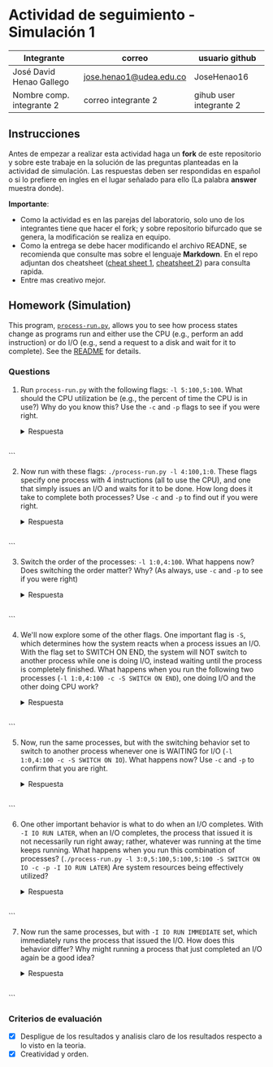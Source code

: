# Actividad de seguimiento - Simulación 1

| Integrante                | correo                  | usuario github          |
| ------------------------- | ----------------------- | ----------------------- |
| José David Henao Gallego  | jose.henao1@udea.edu.co | JoseHenao16             |
| Nombre comp. integrante 2 | correo integrante 2     | gihub user integrante 2 |

## Instrucciones

Antes de empezar a realizar esta actividad haga un **fork** de este repositorio y sobre este trabaje en la solución de las preguntas planteadas en la actividad de simulación. Las respuestas deben ser respondidas en español o si lo prefiere en ingles en el lugar señalado para ello (La palabra **answer** muestra donde).

**Importante**:

- Como la actividad es en las parejas del laboratorio, solo uno de los integrantes tiene que hacer el fork; y sobre repositorio bifurcado que se genera, la modificación se realiza en equipo.
- Como la entrega se debe hacer modificando el archivo READNE, se recomienda que consulte mas sobre el lenguaje **Markdown**. En el repo adjuntan dos cheatsheet ([cheat sheet 1](Markdown_Cheat_Sheet.pdf), [cheatsheet 2](markdown-cheatsheet.pdf)) para consulta rapida.
- Entre mas creativo mejor.

## Homework (Simulation)

This program, [`process-run.py`](process-run.py), allows you to see how process states change as programs run and either use the CPU (e.g., perform an add instruction) or do I/O (e.g., send a request to a disk and wait for it to complete). See the [README](https://github.com/remzi-arpacidusseau/ostep-homework/blob/master/cpu-intro/README.md) for details.

### Questions

1. Run `process-run.py` with the following flags: `-l 5:100,5:100`. What should the CPU utilization be (e.g., the percent of time the CPU is in use?) Why do you know this? Use the `-c` and `-p` flags to see if you were right.

   <details>
   <summary>Respuesta</summary>
   
   El comando ejecutado fue:

   ```bash
   python process-run.py -l 5:100,5:100 -c -p   

   Lo que se esperaba para cada proceso está configurado para ejecutar 5 instrucciones, y todas son del tipo que usa solo la CPU (es decir, no hacen operaciones de entrada/salida como leer un archivo o esperar datos).

   Como los dos procesos solo usan la CPU y no se detienen esperando nada, siempre hay al menos uno listo para trabajar. Por eso, se espera que la CPU esté ocupada todo el tiempo mientras se ejecutan.

   Calculos:
      Instrucciones totales: 5 (Proceso 0) + 5 (Proceso 1) = 10
      No hay E/S → No hay tiempo de inactividad
      Tiempo total = 10 ciclos
      Tiempo de CPU ocupada = 10 ciclos

   Utilización CPU = (Tiempo ocupado) / (Tiempo total) = 10 / 10 = 100%

   Resultado:

      Time        PID: 0        PID: 1           CPU           IOs
      1        RUN:cpu         READY             1
      2        RUN:cpu         READY             1
      3        RUN:cpu         READY             1
      4        RUN:cpu         READY             1
      5        RUN:cpu         READY             1
      6           DONE       RUN:cpu             1
      7           DONE       RUN:cpu             1
      8           DONE       RUN:cpu             1
      9           DONE       RUN:cpu             1
      10           DONE       RUN:cpu             1

   Resultado de la simulación:
      Stats: Total Time 10
      Stats: CPU Busy 10 (100.00%)
      Stats: IO Busy  0 (0.00%)

   Conclusión:
      La utilización de la CPU es del 100%, como se esperaba. La CPU estuvo completamente ocupada ya que no hubo operaciones de entrada/salida que provocaran esperas o cambios de contexto.

</details> <br> ```

2. Now run with these flags: `./process-run.py -l 4:100,1:0`. These flags specify one process with 4 instructions (all to use the CPU), and one that simply issues an I/O and waits for it to be done. How long does it take to complete both processes? Use `-c` and `-p` to find out if you were right.

   <details>
   <summary>Respuesta</summary>
   
   El comando ejecutado fue:

   ```bash
   python process-run.py -l 4:100,1:0 -c -p

   Se crean dos procesos:
      PID 0 ejecuta 4 instrucciones de CPU (100% CPU)
      PID 1 tiene una única instrucción de E/S (0% CPU)

   Cálculo o análisis:
      PID 0 corre primero, ocupando la CPU del tick 1 al 4 con instrucciones de CPU

      En el tick 5, PID 0 termina (DONE) y el planificador permite que PID 1 ejecute su instrucción de E/S (RUN:io)

      PID 1 queda bloqueado por 5 ticks (de 6 a 10)

      Y por ultimo en el tick 11, PID 1 se desbloquea (RUN:io_done) y termina.

   Resultado:
      Time        PID: 0        PID: 1           CPU           IOs
      1        RUN:cpu         READY             1
      2        RUN:cpu         READY             1
      3        RUN:cpu         READY             1
      4        RUN:cpu         READY             1
      5           DONE        RUN:io             1
      6           DONE       BLOCKED                           1
      7           DONE       BLOCKED                           1
      8           DONE       BLOCKED                           1
      9           DONE       BLOCKED                           1
      10           DONE       BLOCKED                           1
      11*          DONE   RUN:io_done             1

   Resultado de la simulación:
      Stats: Total Time 11
      Stats: CPU Busy 6 (54.55%)
      Stats: IO Busy  5 (45.45%)

   Conclusión:
      Los dos procesos terminan su ejecución en 11 ciclos.
      Durante ese tiempo, la CPU estuvo trabajando en 6 ciclos y el dispositivo de E/S en los otros 5.

      Esto es lógico, porque uno de los procesos hizo una operación de E/S que tardó 5 ciclos en completarse. Mientras tanto, no había más procesos listos para usar la CPU, así que el sistema tuvo que esperar a que la E/S terminara antes de poder finalizar la simulación.

</details> <br> ```

3. Switch the order of the processes: `-l 1:0,4:100`. What happens now? Does switching the order matter? Why? (As always, use `-c` and `-p` to see if you were right)

   <details>
   <summary>Respuesta</summary>
   
   El comando ejecutado fue:

   ```bash
   python process-run.py -l 1:0,4:100 -c -p

   Se crean dos procesos, pero ahora en un orden inverso:
      PID 0: una instrucción de E/S (0% CPU)
      PID 1: 4 instrucciones de CPU (100% CPU)
   
   Cálculo o análisis:
      El proceso PID 0 inicia y rápidamente se bloquea por E/S

      A diferencia de cuando PID 1 era el primero (ver punto 2), esta vez el sistema aprovecha el tiempo mientras PID 0 está bloqueado, ejecutando el proceso que realiza CPU (PID 1)

      Cuando finaliza la E/S, el proceso PID 0 se completa inmediatamente.

   Resultado:
      Time        PID: 0        PID: 1           CPU           IOs
      1         RUN:io         READY             1
      2        BLOCKED       RUN:cpu             1             1
      3        BLOCKED       RUN:cpu             1             1
      4        BLOCKED       RUN:cpu             1             1
      5        BLOCKED       RUN:cpu             1             1
      6        BLOCKED          DONE                           1
      7*   RUN:io_done          DONE             1
   
   Resultado de la simulación:
      Stats: Total Time 7
      Stats: CPU Busy 6 (85.71%)
      Stats: IO Busy  5 (71.43%)

   Conclusión:
      Sí, el orden en que se ejecutan los procesos tiene un impacto importante.
      Al poner primero el proceso que realiza E/S, el sistema puede aprovechar el tiempo en que ese proceso está bloqueado para ejecutar el proceso que usa CPU. Esto permite que ambos procesos avancen en paralelo, usando mejor los recursos disponibles
      A diferencia del caso anterior (-l 4:100,1:0), donde hubo varios ciclos en los que la CPU no hizo nada, en este escenario se logró una utilización mucho más eficiente tanto de la CPU como del dispositivo de E/S.
</details> <br> ```

4. We'll now explore some of the other flags. One important flag is `-S`, which determines how the system reacts when a process issues an I/O. With the flag set to SWITCH ON END, the system will NOT switch to another process while one is doing I/O, instead waiting until the process is completely finished. What happens when you run the following two processes (`-l 1:0,4:100 -c -S SWITCH ON END`), one doing I/O and the other doing CPU work?

   <details>
   <summary>Respuesta</summary>
   
    El comando ejecutado fue:

   ```bash
   python process-run.py -l 1:0,4:100 -c -p -S SWITCH_ON_END

   Se ejecutan dos procesos:
      PID 0: 1 instrucción de E/S
      PID 1: 4 instrucciones de CPU

   La opción -S SWITCH ON END le dice al sistema que no cambie de proceso cuando uno inicia una operación de E/S. En lugar de hacer un cambio inmediato, el sistema espera a que ese proceso termine por completo, incluso si queda bloqueado por la E/S.

   Cálculo o análisis:
      El proceso PID 0 comienza con una instrucción de E/S y entra en estado bloqueado desde el tiempo 2 al 6

      Aunque PID 1 está listo para ejecutarse, el sistema no lo selecciona debido a la política SWITCH ON END

      La CPU permanece inactiva durante 5 unidades de tiempo, reduciendo la eficiencia general del sistema

      Una vez que termina la E/S (tick 7), se ejecuta PID 1 de forma continua.

   Resultado:
      Time        PID: 0        PID: 1           CPU           IOs
      1         RUN:io         READY             1
      2        BLOCKED         READY                           1
      3        BLOCKED         READY                           1
      4        BLOCKED         READY                           1
      5        BLOCKED         READY                           1
      6        BLOCKED         READY                           1
      7*   RUN:io_done         READY             1
      8           DONE       RUN:cpu             1
      9           DONE       RUN:cpu             1
      10           DONE       RUN:cpu             1
      11           DONE       RUN:cpu             1

   Resultado de la simulación:
      Stats: Total Time 11
      Stats: CPU Busy 6 (54.55%)
      Stats: IO Busy  5 (45.45%)

   Conclusión:
      Sí importa la política de cambio de procesos durante E/S
      En este caso, SWITCH ON END provoca tiempo ocioso innecesario de CPU, lo cual reduce la utilización total (54.55%)
      Una política más eficiente permitiría cambiar al proceso PID 1 mientras PID 0 está bloqueado, maximizando el uso del procesador.
</details> <br> ```

5. Now, run the same processes, but with the switching behavior set to switch to another process whenever one is WAITING for I/O (`-l 1:0,4:100 -c -S SWITCH ON IO`). What happens now? Use `-c` and `-p` to confirm that you are right.

   <details>
   <summary>Respuesta</summary>
   
   El comando ejecutado fue:

   ```bash
   python process-run.py -l 1:0,4:100 -c -p -S SWITCH_ON_IO

   Cálculo o análisis:
      El proceso PID 0 inicia con una operación de E/S y es bloqueado en el segundo ciclo

      Automáticamente, el sistema asigna el CPU al proceso PID 1, que puede ejecutar sus 4 instrucciones sin interrupciones

      Cuando el proceso PID 1 termina, la E/S del PID 0 finaliza y este también concluye.

   Resultado:
      Time        PID: 0        PID: 1           CPU           IOs
      1         RUN:io         READY             1
      2        BLOCKED       RUN:cpu             1             1
      3        BLOCKED       RUN:cpu             1             1
      4        BLOCKED       RUN:cpu             1             1
      5        BLOCKED       RUN:cpu             1             1
      6        BLOCKED          DONE                           1
      7*   RUN:io_done          DONE             1

   Resultado de la simulación:
      Stats: Total Time 7
      Stats: CPU Busy 6 (85.71%)
      Stats: IO Busy  5 (71.43%)

   Conclusión:
      Cambiar de inmediato al proceso que está listo permite aprovechar mejor la CPU
      El tiempo total de ejecución es de 7 unidades, igual que en el caso anterior con el orden -l 1:0,4:100, lo que demuestra que este tipo de conmutación evita dejar la CPU inactiva
      Este enfoque resulta más eficiente que usar SWITCH_ON_END, ya que no se pierde tiempo esperando a que un proceso termine si hay otro disponible para continuar.

</details> <br> ```

6. One other important behavior is what to do when an I/O completes. With `-I IO RUN LATER`, when an I/O completes, the process that issued it is not necessarily run right away; rather, whatever was running at the time keeps running. What happens when you run this combination of processes? (`./process-run.py -l 3:0,5:100,5:100,5:100 -S SWITCH ON IO -c -p -I IO RUN LATER`) Are system resources being effectively utilized?

   <details>
   <summary>Respuesta</summary>

   El comando ejecutado fue:

   ```bash
   python process-run.py -l 3:0,5:100,5:100,5:100 -S SWITCH_ON_IO -c -p -I IO_RUN_LATER

   Cálculo o análisis:
      El proceso PID 0 inicia con una instrucción de E/S, y queda bloqueado

      Mientras tanto, PID 1 (proceso de CPU) toma control y ejecuta durante todo el tiempo que PID 0 está esperando

      Aunque la E/S termina en el tiempo 6, PID 0 no interrumpe inmediatamente porque usamos la opción IO_RUN_LATER. Solo al terminar PID 1 en el tiempo 6, PID 0 puede retomar en el tiempo 7.

   Resultado:
      Time        PID: 0        PID: 1           CPU           IOs
      1         RUN:io         READY             1
      2        BLOCKED       RUN:cpu             1             1
      3        BLOCKED       RUN:cpu             1             1
      4        BLOCKED       RUN:cpu             1             1
      5        BLOCKED       RUN:cpu             1             1
      6        BLOCKED          DONE                           1
      7*   RUN:io_done          DONE             1

   Resultado de la simulación:
      Stats: Total Time 7
      Stats: CPU Busy 6 (85.71%)
      Stats: IO Busy  5 (71.43%)

   Conclusiones:
      Sí, en este caso el sistema está aprovechando bien sus recursos:
      La CPU trabaja durante casi toda la ejecución, sin quedarse inactiva por mucho tiempo
      El dispositivo de E/S también se mantiene en uso durante una buena parte del procesos
      Este tipo de comportamiento es ideal cuando se busca evitar cambios de contexto innecesarios y mantener un buen nivel de rendimiento en el sistema.

</details> <br> ```

7. Now run the same processes, but with `-I IO RUN IMMEDIATE` set, which immediately runs the process that issued the I/O. How does this behavior differ? Why might running a process that just completed an I/O again be a good idea?

   <details>
   <summary>Respuesta</summary>
   
   El comando ejecutado fue:

   ```bash
   python process-run.py -l 3:0,5:100,5:100,5:100 -S SWITCH_ON_IO -c -p -I IO_RUN_IMMEDIATE

   Cálculo o análisis:
      Al activar IO_RUN_IMMEDIATE, el sistema le da prioridad inmediata al proceso que ha terminado su operación de entrada/salida (E/S)

      Esto se refleja en los tiempos 7, 14 y 21, donde el proceso que completó la E/S pasa inmediatamente a ejecutarse

      Gracias a este comportamiento, el proceso no tiene que esperar en cola mientras otros procesos CPU terminan su trabajo.

   Resultado:
      Time        PID: 0        PID: 1        PID: 2        PID: 3           CPU           IOs
      1         RUN:io         READY         READY         READY             1
      2        BLOCKED       RUN:cpu         READY         READY             1             1
      3        BLOCKED       RUN:cpu         READY         READY             1             1
      4        BLOCKED       RUN:cpu         READY         READY             1             1
      5        BLOCKED       RUN:cpu         READY         READY             1             1
      6        BLOCKED       RUN:cpu         READY         READY             1             1
      7*   RUN:io_done          DONE         READY         READY             1
      8         RUN:io          DONE         READY         READY             1
      9        BLOCKED          DONE       RUN:cpu         READY             1             1
      10        BLOCKED          DONE       RUN:cpu         READY             1             1
      11        BLOCKED          DONE       RUN:cpu         READY             1             1
      12        BLOCKED          DONE       RUN:cpu         READY             1             1
      13        BLOCKED          DONE       RUN:cpu         READY             1             1
      14*   RUN:io_done          DONE          DONE         READY             1
      15         RUN:io          DONE          DONE         READY             1
      16        BLOCKED          DONE          DONE       RUN:cpu             1             1
      17        BLOCKED          DONE          DONE       RUN:cpu             1             1
      18        BLOCKED          DONE          DONE       RUN:cpu             1             1
      19        BLOCKED          DONE          DONE       RUN:cpu             1             1
      20        BLOCKED          DONE          DONE       RUN:cpu             1             1
      21*   RUN:io_done          DONE          DONE          DONE             1

   Resultado de la simulación:
      Stats: Total Time 21
      Stats: CPU Busy 21 (100.00%)
      Stats: IO Busy  15 (71.43%)

   ¿Por qué es una buena idea?
      Esto ayuda a que el sistema sea más eficiente, ya que evita que los procesos interactivos o que dependen de E/S tengan que esperar más de lo necesario.
      También mejora el tiempo de respuesta en entornos multitarea, lo que se traduce en una mejor experiencia para el usuario.
      Además, permite que tanto la CPU como los dispositivos de E/S se mantengan activos la mayor parte del tiempo, como se refleja en esta simulación con un uso del 100% de la CPU.

   Conclusiones:
      Activar IO_RUN_IMMEDIATE hace que el sistema responda más rápido, ya que da prioridad a los procesos que acaban de terminar una operación de E/S. Esto reduce el tiempo que esos procesos pasan esperando y mejora el uso de los recursos, aumentando el rendimiento general del sistema.
      
</details> <br> ```

### Criterios de evaluación

- [x] Despligue de los resultados y analisis claro de los resultados respecto a lo visto en la teoria.
- [x] Creatividad y orden.
